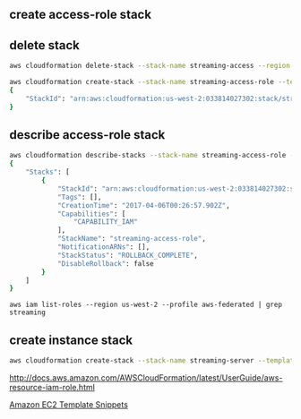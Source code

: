 
create access-role stack
--

delete stack
---

```bash
aws cloudformation delete-stack --stack-name streaming-access --region us-west-2 --profile creds-federated
```

```bash
aws cloudformation create-stack --stack-name streaming-access-role --template-body file://StreamingAccessRoleCF.json --profile creds-federated --region us-west-2 --capabilities CAPABILITY_IAM
{
    "StackId": "arn:aws:cloudformation:us-west-2:033814027302:stack/streaming-access-role/4c2718b0-1a61-11e7-903b-503ac931688d"
}
```

describe access-role stack
--

```bash
aws cloudformation describe-stacks --stack-name streaming-access-role --region us-west-2 --profile aws-federated
{
    "Stacks": [
        {
            "StackId": "arn:aws:cloudformation:us-west-2:033814027302:stack/streaming-access-role/b2c41660-1a5f-11e7-80b3-50d5ca11b8d2", 
            "Tags": [], 
            "CreationTime": "2017-04-06T00:26:57.902Z", 
            "Capabilities": [
                "CAPABILITY_IAM"
            ], 
            "StackName": "streaming-access-role", 
            "NotificationARNs": [], 
            "StackStatus": "ROLLBACK_COMPLETE", 
            "DisableRollback": false
        }
    ]
}
```

```
aws iam list-roles --region us-west-2 --profile aws-federated | grep streaming
```

create instance stack
---

```bash
aws cloudformation create-stack --stack-name streaming-server --template-body file://StreamingCloudInstance.json --profile aws-federated --region us-west-2
```

http://docs.aws.amazon.com/AWSCloudFormation/latest/UserGuide/aws-resource-iam-role.html

[Amazon EC2 Template Snippets](http://docs.aws.amazon.com/AWSCloudFormation/latest/UserGuide/quickref-ec2.html)

